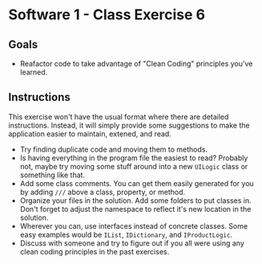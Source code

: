 # Software 1 - Class Exercise 6
## Goals
- Reafactor code to take advantage of "Clean Coding" principles you've learned.

## Instructions
This exercise won't have the usual format where there are detailed instructions.  Instead, it will simply provide some suggestions to make the application easier to maintain, extened, and read.
- Try finding duplicate code and moving them to methods.
- Is having everything in the program file the easiest to read?  Probably not, maybe try moving some stuff around into a new `UILogic` class or something like that.
- Add some class comments.  You can get them easily generated for you by adding `///` above a class, property, or method.
- Organize your files in the solution.  Add some folders to put classes in.  Don't forget to adjust the namespace to reflect it's new location in the solution.
- Wherever you can, use interfaces instead of concrete classes.  Some easy examples would be `IList`, `IDictionary`, and `IProductLogic`.
- Discuss with someone and try to figure out if you all were using any clean coding principles in the past exercises.